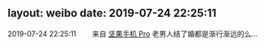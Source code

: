 layout: weibo
date: 2019-07-24 22:25:11
---
<meta name="referrer" content="no-referrer" />

2019-07-24 22:25:11  &nbsp;&nbsp;&nbsp;&nbsp;&nbsp;&nbsp; 来自 <a href="http://app.weibo.com/t/feed/Z4AgP" rel="nofollow">坚果手机 Pro</a>
老男人结了婚都是渐行渐远的么… ​​​

